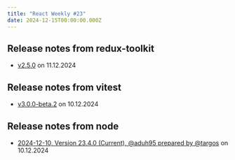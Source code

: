 ```yaml
---
title: "React Weekly #23"
date: 2024-12-15T00:00:00.000Z
---
```


## Release notes from redux-toolkit

- [v2.5.0](https://github.com/reduxjs/redux-toolkit/releases/tag/v2.5.0) on 11.12.2024

## Release notes from vitest

- [v3.0.0-beta.2](https://github.com/vitest-dev/vitest/releases/tag/v3.0.0-beta.2) on 10.12.2024

## Release notes from node

- [2024-12-10, Version 23.4.0 (Current), @aduh95 prepared by @targos](https://github.com/nodejs/node/releases/tag/v23.4.0) on 10.12.2024
